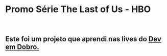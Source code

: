 <h1>Promo Série The Last of Us - HBO </h1>
<br>
<h2>Este foi um projeto que aprendi nas lives do <a href="https://devemdobro.com" target="_blank">Dev em Dobro.</a></h2>
